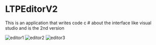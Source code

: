 # LTPEditorV2
This is an application that writes code c # about the interface like visual studio and is the 2nd version

![editor1](https://user-images.githubusercontent.com/48725946/105180292-f7f3c900-5b5c-11eb-83d8-54bd77b4b893.PNG)
![editor2](https://user-images.githubusercontent.com/48725946/105180298-f9bd8c80-5b5c-11eb-9ef2-66ad7d5445b7.PNG)
![editor3](https://user-images.githubusercontent.com/48725946/105180300-fa562300-5b5c-11eb-92b7-b4bf7c134429.PNG)
